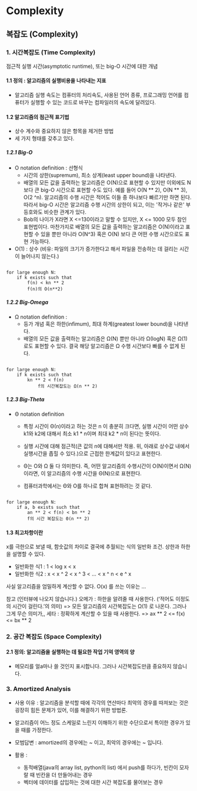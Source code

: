 # Complexity

## 복잡도 (Complexity)

### 1. 시간복잡도 (Time Complexity)

점근적 실행 시간(asymptotic runtime), 또는 big-O 시간에 대한 개념

#### 1.1 정의 : 알고리즘의 실행비용을 나타내는 지표

* 알고리즘 실행 속도는 컴퓨터의 처리속도, 사용된 언어 종류, 프로그래밍 언어를 컴퓨터가 실행할 수 있는 코드로 바꾸는 컴파일러의 속도에 달려있다.

#### 1.2 알고리즘의 점근적 표기법

* 상수 계수와 중요하지 않은 항목을 제거한 방법
* 세 가지 형태를 갖추고 있다.

##### 1.2.1 Big-O

* O notation definition : 선형식
  * 시간의 상한(supremum), 최소 상계(least upper bound)을 나타낸다.
  * 배열의 모든 값을 출력하는 알고리즘은 O(N)으로 표현할 수 있지만 이외에도 N보다 큰 big-O 시간으로 표현할 수도 있다. 예를 들어 O(N ** 2), O(N ** 3), O(2 ^n). 알고리즘의 수행 시간은 적어도 이들 중 하나보다 빠르기만 하면 된다. 따라서 big-O 시간은 알고리즘 수행 시간의 상한이 되고, 이는 '작거나 같은' 부등호와도 비슷한 관계가 있다. 
  * Bob의 나이가 X라면 X <=130이라고 말할 수 있지만, X <= 1000 모두 참인 표현법이다. 마찬가지로 배열의 모든 값을 출력하는 알고리즘은 O(N)이라고 표현할 수 있을 뿐만 아니라 O(N^3) 혹은 O(N) 보다 큰 어떤 수행 시간으로도 표현 가능하다.
* O(1) : 상수 (비유: 파일의 크기가 증가한다고 해서 파일을 전송하는 데 걸리는 시간이 늘어나지 않는다.)

```

for large enough N:
    if k exists such that
        f(n) < kn ** 2
        f(n)의 O(n**2)

```

##### 1.2.2 Big-Omega

* Ω notation definition :
  * 등가 개념 혹은 하한(infimum), 최대 하계(greatest lower bound)을 나타낸다.
  * 배열의 모든 값을 출력하는 알고리즘은 Ω(N) 뿐만 아니라 Ω(logN) 혹은 Ω(1)로도 표현할 수 있다. 결국 해당 알고리즘은 Ω 수행 시간보다 빠를 수 없게 된다.

```

for large enough N:
    if k exists such that
        kn ** 2 < f(n)
            f의 시간복잡도는 Ω(n ** 2)

```

##### 1.2.3 Big-Theta

* Θ notation definition
  * 특정 시간이 Θ(n)이라고 하는 것은 n 이 충분히 크다면, 실행 시간이 어떤 상수 k1와 k2에 대해서 최소 k1 * n이며 최대 k2 * n이 된다는 뜻이다.
  * 실행 시간에 대해 점근적(큰 값의 n에 대해서만 적용. 위, 아래로 상수값 내에서 실행시간을 좁힐 수 있다.)으로 근접한 한계값이 있다고 표현한다.

  * Θ는 O와 Ω 둘 다 의미한다. 즉, 어떤 알고리즘의 수행시간이 O(N)이면서 Ω(N)이라면, 이 알고리즘의 수행 시간을 Θ(N)으로 표현한다. 
  * 컴퓨터과학에서는 Θ와 O를 하나로 합쳐 표현하려는 것 같다.

```

for large enough N:
    if a, b exists such that
        an ** 2 < f(n) < bn ** 2
        f의 시간 복잡도는 Θ(n ** 2)

```

#### 1.3 최고차항이란

x를 극한으로 보낼 때, 함숫값의 차이로 결국에 추월되는 식의 일반화 조건. 상한과 하한을 설명할 수 있다.

* 일반화한 식1 : 1 < log x < x
* 일반화한 식2 : x < x ^ 2 < x ^ 3 < … <  x ^ n < e ^ x

사실 알고리즘을 엄밀하게 계산할 수 없다. O(x) 를 쓰는 이유는 …

참고 (인터뷰에 나오지 않습니다.)
오메가 : 하한을 알려줄 때 사용한다. (‘적어도 이정도의 시간이 걸린다.’의 의미)
=> 모든 알고리즘의 시간복잡도는 Ω(1) 로 나온다. 그러나 그게 무슨 의미가,,
세타 : 정확하게 계산할 수 있을 때 사용한다.
=> ax ** 2 <= f(x) <= bx ** 2

### 2. 공간 복잡도 (Space Complexity)

#### 2.1 정의: 알고리즘을 실행하는 데 필요한 작업 기억 영역의 양

* 메모리를 얼a마나 쓸 것인지 표시합니다. 그러나 시간복잡도만큼 중요하지 않습니다.

### 3. Amortized Analysis

* 사용 이유 : 알고리즘을 분석할 때에 각각의 연산마다 최악의 경우를 따져보는 것은 굉장히 힘든 문제가 있어, 이를 해결하기 위한 방법론.
* 알고리즘이 어느 정도 스케일로 느린지 이해하기 위한 수단으로서 특이한 경우가 있을 때를 가정한다.
* 모범답변 : amortized의 경우에는 ~ 이고, 최악의 경우에는 ~ 입니다.

* 활용 :
  * 동적배열(java의 array list, python의 list) 에서 push를 하다가, 빈칸이 모자랄 때 빈칸을 더 만들어내는 경우
  * 벡터에 데이터를 삽입하는 것에 대한 시간 복잡도를 물어보는 경우